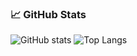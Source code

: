 ### &#x1f4c8; GitHub Stats

![GitHub stats](https://github-readme-stats.vercel.app/api?username=GFHK-SDGM&show_icons=true&theme=dracula)
![Top Langs](https://github-readme-stats.vercel.app/api/top-langs/?username=GFHK-SDGM&layout=compact&theme=dracula)
